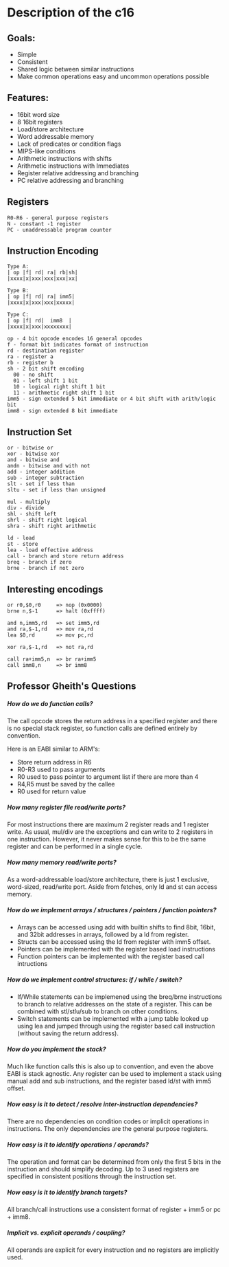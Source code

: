# Description of the c16

## Goals:
 - Simple
 - Consistent
 - Shared logic between similar instructions
 - Make common operations easy and uncommon operations possible

## Features:
 - 16bit word size
 - 8 16bit registers
 - Load/store architecture
 - Word addressable memory
 - Lack of predicates or condition flags
 - MIPS-like conditions
 - Arithmetic instructions with shifts
 - Arithmetic instructions with Immediates
 - Register relative addressing and branching
 - PC relative addressing and branching


## Registers

    R0-R6 - general purpose registers
    N - constant -1 register
    PC - unaddressable program counter


## Instruction Encoding

    Type A:
    | op |f| rd| ra| rb|sh|
    |xxxx|x|xxx|xxx|xxx|xx|
    
    Type B:
    | op |f| rd| ra| imm5|
    |xxxx|x|xxx|xxx|xxxxx|
    
    Type C:
    | op |f| rd|  imm8  |
    |xxxx|x|xxx|xxxxxxxx|
    
    op - 4 bit opcode encodes 16 general opcodes
    f - format bit indicates format of instruction
    rd - destination register
    ra - register a
    rb - register b
    sh - 2 bit shift encoding
      00 - no shift
      01 - left shift 1 bit
      10 - logical right shift 1 bit
      11 - arithmetic right shift 1 bit
    imm5 - sign extended 5 bit immediate or 4 bit shift with arith/logic bit
    imm8 - sign extended 8 bit immediate
    

## Instruction Set

    or - bitwise or
    xor - bitwise xor
    and - bitwise and
    andn - bitwise and with not
    add - integer addition
    sub - integer subtraction
    slt - set if less than
    sltu - set if less than unsigned
    
    mul - multiply
    div - divide
    shl - shift left
    shrl - shift right logical
    shra - shift right arithmetic
    
    ld - load
    st - store
    lea - load effective address
    call - branch and store return address
    breq - branch if zero
    brne - branch if not zero


## Interesting encodings

    or r0,$0,r0     => nop (0x0000)
    brne n,$-1      => halt (0xffff)
    
    and n,imm5,rd   => set imm5,rd
    and ra,$-1,rd   => mov ra,rd
    lea $0,rd       => mov pc,rd
    
    xor ra,$-1,rd   => not ra,rd
    
    call ra+imm5,n  => br ra+imm5
    call imm8,n     => br imm8


## Professor Gheith's Questions

##### How do we do function calls?
The call opcode stores the return address in a specified register and there is 
no special stack register, so function calls are defined entirely by convention. 

Here is an EABI similar to ARM's:
 * Store return address in R6
 * R0-R3 used to pass arguments
 * R0 used to pass pointer to argument list if there are more than 4
 * R4,R5 must be saved by the callee
 * R0 used for return value

##### How many register file read/write ports?
For most instructions there are maximum 2 register reads and 1 register write.
As usual, mul/div are the exceptions and can write to 2 registers in one 
instruction. However, it never makes sense for this to be the same register 
and can be performed in a single cycle.

##### How many memory read/write ports?
As a word-addressable load/store architecture, there is just 1 exclusive, 
word-sized, read/write port. Aside from fetches, only ld and st can access memory.

##### How do we implement arrays / structures / pointers / function pointers?
 * Arrays can be accessed using add with builtin shifts to find 8bit, 16bit, 
   and 32bit addresses in arrays, followed by a ld from register.
 * Structs can be accessed using the ld from register with imm5 offset. 
 * Pointers can be implemented with the register based load instructions
 * Function pointers can be implemented with the register based call intructions

##### How do we implement control structures: if / while / switch?
 * If/While statements can be implemened using the breq/brne instructions to 
   branch to relative addresses on the state of a register. This can be 
   combined with stl/stlu/sub to branch on other conditions.
 * Switch statements can be implemented with a jump table looked up using 
   lea and jumped through using the register based call instruction 
   (without saving the return address).

##### How do you implement the stack?
Much like function calls this is also up to convention, and even the above 
EABI is stack agnostic. Any register can be used to implement a stack using 
manual add and sub instructions, and the register based ld/st with imm5 offset.

##### How easy is it to detect / resolve inter-instruction dependencies?
There are no dependencies on condition codes or implicit operations in 
instructions. The only dependencies are the general purpose registers.

##### How easy is it to identify operations / operands?
The operation and format can be determined from only the first 5 bits 
in the instruction and should simplify decoding. Up to 3 used registers are 
specified in consistent positions through the instruction set.

##### How easy is it to identify branch targets?
All branch/call instructions use a consistent format of 
register + imm5 or pc + imm8. 

##### Implicit vs. explicit operands / coupling?
All operands are explicit for every instruction and no registers 
are implicitly used.


